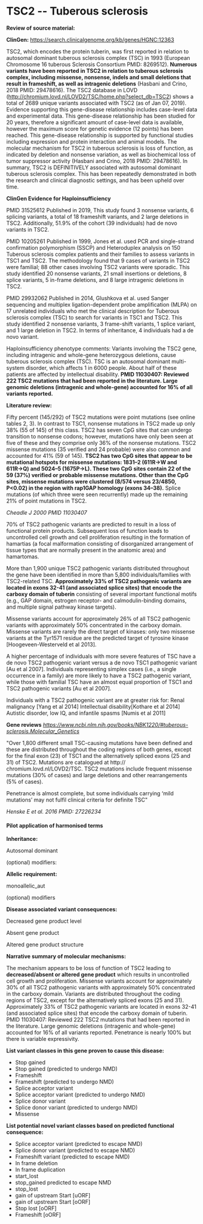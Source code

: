 # **TSC2 -- Tuberous sclerosis**

**Review of source material:**

**ClinGen:**
https://search.clinicalgenome.org/kb/genes/HGNC:12363

TSC2, which encodes the protein tuberin, was first reported in relation to autosomal dominant tuberous sclerosis complex (TSC) in 1993 (European Chromosome 16 tuberous Sclerosis Consortium PMID: 8269512). **Numerous variants have been reported in TSC2 in relation to tuberous sclerosis complex, including missense, nonsense, indels and small deletions that result in frameshift, as well as intragenic deletions** (Hasbani and Crino, 2018 PMID: 29478616). The TSC2 database in LOVD (http://chromium.lovd.nl/LOVD2/TSC/home.php?select_db=TSC2) shows a total of 2689 unique variants associated with TSC2 (as of Jan 07, 2019). Evidence supporting this gene-disease relationship includes case-level data and experimental data. This gene-disease relationship has been studied for 20 years, therefore a significant amount of case-level data is available, however the maximum score for genetic evidence (12 points) has been reached. This gene-disease relationship is supported by functional studies including expression and protein interaction and animal models. The molecular mechanism for TSC2 in tuberous sclerosis is loss of function, as indicated by deletion and nonsense variation, as well as biochemical loss of tumor suppressor activity (Hasbani and Crino, 2018 PMID: 29478616). In summary, TSC2 is DEFINITIVELY associated with autosomal dominant tuberous sclerosis complex. This has been repeatedly demonstrated in both the research and clinical diagnostic settings, and has been upheld over time.

**ClinGen Evidence for Haploinsufficiency**

PMID 31525612 Published in 2019, This study found 3 nonsense variants, 6 splicing variants, a total of 18 frameshift variants, and 2 large deletions in TSC2. Additionally, 51.9% of the cohort (39 individuals) had de novo variants in TSC2.

PMID 10205261 Published in 1999, Jones et al. used PCR and single-strand confirmation polymorphism (SSCP) and Heteroduplex analysis on 150 Tuberous sclerosis complex patients and their families to assess variants in TSC1 and TSC2. The methodology found that 9 cases of variants in TSC2 were familial; 88 other cases involving TSC2 variants were sporadic. This study identified 20 nonsense variants, 21 small insertions or deletions, 8 splice variants, 5 in-frame deletions, and 8 large intragenic deletions in TSC2.

PMID 29932062 Published in 2014, Glushkova et al. used Sanger sequencing and multiplex ligation-dependent probe amplification (MLPA) on 17 unrelated individuals who met the clinical description for Tuberous sclerosis complex (TSC) to search for variants in TSC1 and TSC2. This study identified 2 nonsense variants, 3 frame-shift variants, 1 splice variant, and 1 large deletion in TSC2. In terms of inheritance, 4 individuals had a de novo variant.

Haploinsufficiency phenotype comments:
Variants involving the TSC2 gene, including intragenic and whole-gene heterozygous deletions, cause tuberous sclerosis complex (TSC). TSC is an autosomal dominant multi-system disorder, which affects 1 in 6000 people. About half of these patients are affected by intellectual disability. **PMID 11030407: Reviewed 222 TSC2 mutations that had been reported in the literature. Large genomic deletions (intragenic and whole-gene) accounted for 16% of all variants reported.**

**Literature review:**

Fifty percent (145/292) of TSC2 mutations were point
mutations (see online tables 2, 3). In contrast to TSC1,
nonsense mutations in TSC2 made up only 38% (55 of
145) of this class. TSC2 has seven CpG sites that can undergo transition to nonsense codons; however, mutations
have only been seen at five of these and they comprise
only 36% of the nonsense mutations. TSC2 missense mutations (35 verified and 24 probable) were also common
and accounted for 41% (59 of 145). **TSC2 has two CpG
sites that appear to be mutational hotspots for missense
mutations: 1831–2 (611R→W and 611R→Q) and 5024–5
(1675P→L). These two CpG sites contain 22 of the 59
(37%) verified or probable missense mutations. Other
than the CpG sites, missense mutations were clustered
(8/574 versus 23/4850, P<0.02) in the region with
rap1GAP homology (exons 34–38).** Splice mutations (of
which three were seen recurrently) made up the remaining
21% of point mutations in TSC2.

*Cheadle J 2000 PMID 11030407*

70% of TSC2 pathogenic variants are predicted to result in a loss of functional protein products. Subsequent loss of function leads to uncontrolled cell growth and cell proliferation resulting in the formation of hamartias (a focal malformation consisting of disorganized arrangement of tissue types that are normally present in the anatomic area) and hamartomas.

More than 1,900 unique TSC2 pathogenic variants distributed throughout the gene have been identified in more than 5,800 individuals/families with TSC2-related TSC. **Approximately 33% of TSC2 pathogenic variants are located in exons 32-41 (and associated splice sites) that encode the carboxy domain of tuberin** consisting of several important functional motifs (e.g., GAP domain, estrogen receptor- and calmodulin-binding domains, and multiple signal pathway kinase targets).

Missense variants account for approximately 26% of all TSC2 pathogenic variants with approximately 50% concentrated in the carboxy domain. Missense variants are rarely the direct target of kinases: only two missense variants at the Tyr1571 residue are the predicted target of tyrosine kinase [Hoogeveen-Westerveld et al 2013].

A higher percentage of individuals with more severe features of TSC have a de novo TSC2 pathogenic variant versus a de novo TSC1 pathogenic variant [Au et al 2007]. Individuals representing simplex cases (i.e., a single occurrence in a family) are more likely to have a TSC2 pathogenic variant, while those with familial TSC have an almost equal proportion of TSC1 and TSC2 pathogenic variants [Au et al 2007].

Individuals with a TSC2 pathogenic variant are at greater risk for:
Renal malignancy [Yang et al 2014]
Intellectual disability[Kothare et al 2014]
Autistic disorder, low IQ, and infantile spasms [Numis et al 2011]

**Gene reviews**
*https://www.ncbi.nlm.nih.gov/books/NBK1220/#tuberous-sclerosis.Molecular_Genetics*

"Over 1,800 different small TSC-causing mutations
have been defined and these are distributed throughout
the coding regions of both genes, except for the final
exon (23) of TSC1 and the alternatively spliced exons
(25 and 31) of TSC2. Mutations are catalogued at http://
chromium.lovd.nl/LOVD2/TSC. TSC2 mutations include frequent
missense mutations (30% of cases) and large deletions
and other rearrangements (5% of cases).

Penetrance is almost complete, but some individuals carrying ‘mild mutations’ may not fulfil clinical criteria for definite TSC"

*Henske E et al. 2016 PMID: 27226234*

#### **Pilot application of harmonised terms**

**Inheritance:**

Autosomal dominant

(optional) modifiers: 

**Allelic requirement:**

monoallelic_aut

(optional) modifiers 

**Disease associated variant consequences:**

Decreased gene product level

Absent gene product

Altered gene product structure

**Narrative summary of molecular mechanisms:**

The mechanism appears to be loss of function of TSC2 leading to **decreased/absent or altered gene product** which results in uncontrolled cell growth and proliferation. Missense variants account for approximately 30% of all TSC2 pathogenic variants with approximately 50% concentrated in the carboxy domain. Variants are distributed throughout the coding regions of TSC2, except for the alternatively spliced exons (25 and 31). Approximately 33% of TSC2 pathogenic variants are located in exons 32-41 (and associated splice sites) that encode the carboxy domain of tuberin. PMID 11030407: Reviewed 222 TSC2 mutations that had been reported in the literature. Large genomic deletions (intragenic and whole-gene) accounted for 16% of all variants reported.
Penetrance is nearly 100% but there is variable expressivity.

**List variant classes in this gene proven to cause this disease:**

- Stop gained
- Stop gained (predicted to undergo NMD)
- Frameshift
- Frameshift (predicted to undergo NMD)
- Splice acceptor variant
- Splice acceptor variant (predicted to undergo NMD)
- Splice donor variant
- Splice donor variant (predicted to undergo NMD)
- Missense

**List potential novel variant classes based on predicted functional consequence:**

- Splice acceptor variant (predicted to escape NMD)
- Splice donor variant (predicted to escape NMD)
- Frameshift variant (predicted to escape NMD)
- In frame deletion
- In frame duplication
- start_lost
- stop_gained predicted to escape NMD
- stop_lost
- gain of upstream Start \[uORF\]
- gain of upstream Start \[oORF\]
- Stop lost \[oORF\]
- Frameshift \[oORF\]
